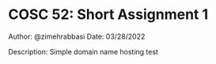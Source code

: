 # COSC 52: Short Assignment 1

Author: @zimehrabbasi
Date: 03/28/2022

Description: Simple domain name hosting test
